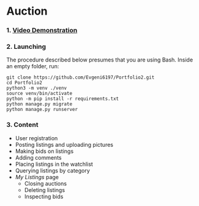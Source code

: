 # Auction

 ### 1.  [Video Demonstration ](https://youtu.be/5kOIZerd7EA)

 ### 2. Launching

   The procedure described below presumes that you are using Bash. 
   Inside an empty folder, run: 
   
   ```
   git clone https://github.com/Evgeni6197/Portfolio2.git
   cd Portfolio2
   python3 -m venv ./venv
   source venv/bin/activate
   python -m pip install -r requirements.txt
   python manage.py migrate
   python manage.py runserver
   ```
### 3. Content
   - User registration
   - Posting listings and uploading pictures
   - Making bids on listings
   - Adding comments
   - Placing listings in the watchlist
   - Querying listings by category
   - *My Listings*  page 
       - Closing auctions
       - Deleting listings
       - Inspecting bids
